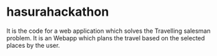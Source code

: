 # hasurahackathon
It is the code for a web application which solves the Travelling salesman problem.
It is an Webapp which plans the travel based on the selected places by the user.
